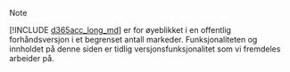 > [!NOTE]
> [!INCLUDE [d365acc_long_md](d365acc_long_md.md)] er for øyeblikket i en offentlig forhåndsversjon i et begrenset antall markeder. Funksjonaliteten og innholdet på denne siden er tidlig versjonsfunksjonalitet som vi fremdeles arbeider på.
